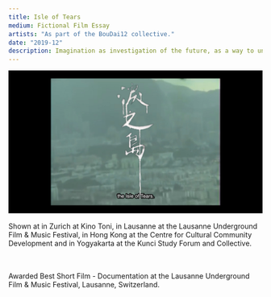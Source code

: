 ```yaml
---
title: Isle of Tears
medium: Fictional Film Essay
artists: "As part of the BouDai12 collective."
date: "2019-12"
description: Imagination as investigation of the future, as a way to understand and convey. A time capsule of emotions. 22'46, Hong Kong 2019.
---
```

<div class="full">

![Film Still](./isle-of-tears-still.jpg)

</div>
Shown at in Zurich at Kino Toni, in Lausanne at the Lausanne Underground Film & Music Festival, in Hong Kong at the Centre for Cultural Community Development and in Yogyakarta at the Kunci Study Forum and Collective.
<br>
<br>
<br>
<p>Awarded Best Short Film - Documentation at the Lausanne Underground Film & Music Festival, Lausanne, Switzerland.</p>
